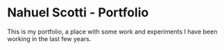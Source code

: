 # Nahuel Scotti - Portfolio

This is my portfolio, a place with some work and experiments I have been working in the last few years.

